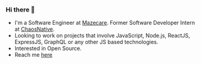 ### Hi there 👋

-  I'm a Software Engineer at [Mazecare](https://www.mazecare.com). Former Software Developer Intern at [ChaosNative](https://www.chaosnative.com).
-  Looking to work on projects that involve JavaScript, Node.js, ReactJS, ExpressJS, GraphQL or any other JS based technologies.
-  Interested in Open Source.
-  Reach me [here](https://linkedin.com/in/venkateshch59)

<!--
**venkatexh/venkatexh** is a ✨ _special_ ✨ repository because its `README.md` (this file) appears on your GitHub profile.

Here are some ideas to get you started:


- ⚡ Fun fact: ...
-->
